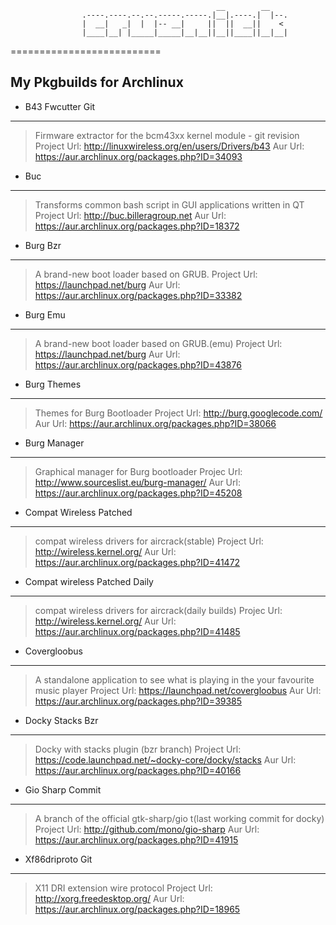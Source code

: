                                                   __        __    
                    .----.----.--.--.-----.-----.|__|.----.|  |--.
                    |  __|   _|  |  |-- __|     ||  ||  __||    < 
                    |____|__| |_____|_____|__|__||__||____||__|__|

==========================

My Pkgbuilds for Archlinux 
----



* B43 Fwcutter Git 		       

----

>Firmware extractor for the bcm43xx kernel module - git revision
Project Url: <http://linuxwireless.org/en/users/Drivers/b43>
Aur Url: <https://aur.archlinux.org/packages.php?ID=34093>	

* Buc 		                       

----


>Transforms common bash script in GUI applications written in QT
>Project Url: <http://buc.billeragroup.net>
>Aur Url: <https://aur.archlinux.org/packages.php?ID=18372>

* Burg Bzr 	                       

----

>A brand-new boot loader based on GRUB.
>Project Url: <https://launchpad.net/burg>
>Aur Url: <https://aur.archlinux.org/packages.php?ID=33382>	 

* Burg Emu 	                       

----

>A brand-new boot loader based on GRUB.(emu)
>Project Url: <https://launchpad.net/burg>
>Aur Url: <https://aur.archlinux.org/packages.php?ID=43876>	

* Burg Themes 	                       

----

>Themes for Burg Bootloader
>Project Url: <http://burg.googlecode.com/>
>Aur Url: <https://aur.archlinux.org/packages.php?ID=38066>
         
* Burg Manager        

----
         
>Graphical manager for Burg bootloader
>Projec Url: <http://www.sourceslist.eu/burg-manager/>
>Aur Url: <https://aur.archlinux.org/packages.php?ID=45208>

* Compat Wireless Patched 	       

----

>compat wireless drivers for aircrack(stable)
>Project Url: <http://wireless.kernel.org/>
>Aur Url: <https://aur.archlinux.org/packages.php?ID=41472>

* Compat wireless Patched Daily          

----

>compat wireless drivers for aircrack(daily builds)
>Projec Url: <http://wireless.kernel.org/>
>Aur Url: <https://aur.archlinux.org/packages.php?ID=41485>

* Covergloobus 		              

----

>A standalone application to see what is playing in the your favourite music player
>Project Url: <https://launchpad.net/covergloobus>
>Aur Url: <https://aur.archlinux.org/packages.php?ID=39385> 

* Docky Stacks Bzr 	               

----

>Docky with stacks plugin (bzr branch)
>Project Url: <https://code.launchpad.net/~docky-core/docky/stacks>
>Aur Url: <https://aur.archlinux.org/packages.php?ID=40166>

* Gio Sharp Commit 		       

----
         
>A branch of the official gtk-sharp/gio t(last working commit for docky)
>Project Url: <http://github.com/mono/gio-sharp>
>Aur Url: <https://aur.archlinux.org/packages.php?ID=41915>	

* Xf86driproto Git 	              

----
        
>X11 DRI extension wire protocol
>Project Url: <http://xorg.freedesktop.org/>
>Aur Url: <https://aur.archlinux.org/packages.php?ID=18965>
         


      

